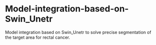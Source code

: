 # Model-integration-based-on-Swin_Unetr
Model integration based on Swin_Unetr to solve precise segmentation of the target area for rectal cancer.

